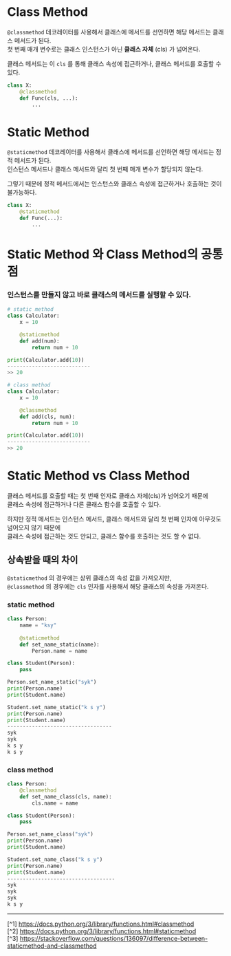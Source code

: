 # Class Method
`@classmethod` 데코레이터를 사용해서 클래스에 메서드를 선언하면 해당 메서드는 클래스 메서드가 된다.<br>
첫 번째 매개 변수로는 클래스 인스턴스가 아닌 **클래스 자체** (cls) 가 넘어온다.

클래스 메서드는 이 `cls` 를 통해 클래스 속성에 접근하거나, 클래스 메서드를 호출할 수 있다.

```python
class X:
    @classmethod
    def Func(cls, ...):
        ...
```

# Static Method
`@staticmethod` 데코레이터를 사용해서 클래스에 메서드를 선언하면 해당 메서드는 정적 메서드가 된다.<br>
인스턴스 메서드나 클래스 메서드와 달리 첫 번째 매개 변수가 할당되지 않는다.

그렇기 때문에 정적 메서드에서는 인스턴스와 클래스 속성에 접근하거나 호출하는 것이 불가능하다.

```python
class X:
    @staticmethod
    def Func(...):
        ...
```

# Static Method 와 Class Method의 공통점
### 인스턴스를 만들지 않고 바로 클래스의 메서드를 실행할 수 있다.
```python
# static method
class Calculator:
    x = 10

    @staticmethod
    def add(num):
        return num + 10

print(Calculator.add(10))
---------------------------
>> 20

# class method
class Calculator:
    x = 10

    @classmethod
    def add(cls, num):
        return num + 10

print(Calculator.add(10))
---------------------------
>> 20
```

# Static Method vs Class Method
클래스 메서드를 호출할 때는 첫 번째 인자로 클래스 자체(cls)가 넘어오기 때문에<br>
클래스 속성에 접근하거나 다른 클래스 함수를 호출할 수 있다.

하지만 정적 메서드는 인스턴스 메서드, 클래스 메서드와 달리 첫 번째 인자에 아무것도 넘어오지 않기 때문에<br>
클래스 속성에 접근하는 것도 안되고, 클래스 함수를 호출하는 것도 할 수 없다.

## 상속받을 때의 차이

`@staticmethod` 의 경우에는 상위 클래스의 속성 값을 가져오지만,<br>
`@classmethod` 의 경우에는 `cls` 인자를 사용해서 해당 클래스의 속성을 가져온다.

### static method
```python
class Person:
    name = "ksy"
    
    @staticmethod
    def set_name_static(name):
        Person.name = name

class Student(Person):
    pass

Person.set_name_static("syk")
print(Person.name)
print(Student.name)

Student.set_name_static("k s y")
print(Person.name)
print(Student.name)
----------------------------------
syk
syk
k s y
k s y
```

### class method
```python
class Person:
    @classmethod
    def set_name_class(cls, name):
        cls.name = name

class Student(Person):
    pass

Person.set_name_class("syk")
print(Person.name)
print(Student.name)

Student.set_name_class("k s y")
print(Person.name)
print(Student.name)
-----------------------------------
syk
syk
syk
k s y
```

---

[^1] https://docs.python.org/3/library/functions.html#classmethod<br>
[^2] https://docs.python.org/3/library/functions.html#staticmethod<br>
[^3] https://stackoverflow.com/questions/136097/difference-between-staticmethod-and-classmethod

